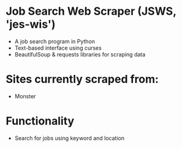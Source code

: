 # Job Search Web Scraper (JSWS, 'jes-wis')
- A job search program in Python
- Text-based interface using curses
- BeautifulSoup & requests libraries for scraping data

# Sites currently scraped from:
- Monster

# Functionality
- Search for jobs using keyword and location